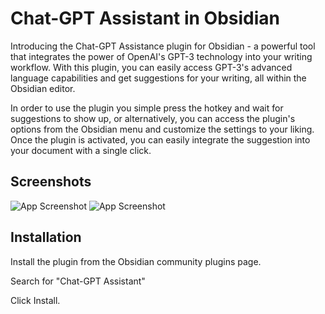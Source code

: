 
# Chat-GPT Assistant in Obsidian

Introducing the Chat-GPT Assistance plugin for Obsidian - a powerful tool that integrates the power of OpenAI's GPT-3 technology into your writing workflow. With this plugin, you can easily access GPT-3's advanced language capabilities and get suggestions for your writing, all within the Obsidian editor.

In order to use the plugin you simple press the hotkey and wait for suggestions to show up, or alternatively, you can access the plugin's options from the Obsidian menu and customize the settings to your liking. Once the plugin is activated, you can easily integrate the suggestion into your document with a single click.


## Screenshots

![App Screenshot](https://snipboard.io/QISRPn.jpg)
![App Screenshot](https://snipboard.io/lVfSvL.jpg)



## Installation

Install the plugin from the Obsidian community plugins page.

Search for "Chat-GPT Assistant"

Click Install.
    
